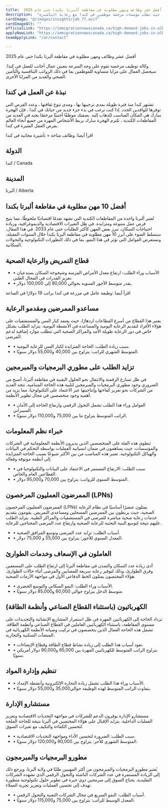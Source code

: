 ```yaml
---
title:  أفضل عشر وظائف ومهن مطلوبة في مقاطعة ألبرتا بكندا حتى عام 2025 
description:  "فرصة ذهبية للراغبين في الهجرة إلي ألبرتا كندا حيث تطلب مؤسسات مرخصة موظفين في كندا مع رعاية التأشيرة." 
cardImage: "@/images/insights/job_77.avif" 
cardImageAlt: "" 
officialLink: "https://immigrationnewscanada.ca/high-demand-jobs-in-alberta-until-2033/" 
applyNowLink: "https://immigrationnewscanada.ca/high-demand-jobs-in-alberta-until-2033/" 
teamApplyLink: "/ar/contact"

---
```


أفضل عشر وظائف ومهن مطلوبة في مقاطعة ألبرتا بكندا حتى عام 2025

وكالة توظيف مرخصة تقوم على وجه السرعة بتعيين عمال أجانب للعمل في كندا. سيحصل العمال على مزايا متساوية للموظفين بما في ذلك الرواتب التنافسية والتأمين الصحي والعديد من المزايا الأخرى.

## نبذة عن العمل في كندا

تشتهر كندا منذ فترة طويلة بمدى ترحيبها بها ، ومدى تنوع ثقافتها ، وعدد الفرص التي توفرها للوافدين الجدد. إذا كنت ترغب في بدء جزء جديد من حياتك في كندا ، فإن الهجرة سارك هي المكان المناسب للذهاب إليه. بصفتك موظفًا أجنبيًا مرخصًا يجند في العديد من المقاطعات الكندية ، تلتزم الهجرة سارك بربط الأشخاص المهرة من جميع أنحاء العالم بفرص العمل المثيرة في كندا.

اقرأ أيضا: وظائف متاحة + تأشيرة مجانية في كندا

## الدولة

كندا / Canada

## المدينة

ألبرتا / Alberta

## أفضل 10 مهن مطلوبة في مقاطعة ألبرتا بكندا

تُعتبر ألبرتا واحدة من المقاطعات الكندية التي تشهد تقدمًا اقتصاديًا ملحوظًا، مما يتيح فرص عمل متنوعة ومتزايدة. في ظل التغيرات الاقتصادية والديموغرافية، وزيادة احتياجات السكان، تبرز بعض المهن كأكثر الطلبات حتى عام 2033. في هذا المقال، سنسلط الضوء على أبرز 10 مهن مطلوبة في مقاطعة ألبرتا بكندا خلال السنوات المقبلة، ونستعرض العوامل التي تؤثر في هذا النمو، بما في ذلك التطورات التكنولوجية والتحولات السكانية.

## قطاع التمريض والرعاية الصحية

- • الأسباب وراء الطلب: ارتفاع معدل الأمراض المزمنة وشيخوخة السكان يستدعيان تعزيز القدرات في المجال الطبي.
- • يقدر متوسط الأجور السنوية بحوالي 80,000 إلى 100,000 دولار.

اقرأ أيضا :وظيفة عامل في مزرعة في كندا براتب 19 دولارًا في الساعة

## مساعدو الممرضين ومقدمو الرعاية

يعتبر هذا القطاع من أسرع القطاعات ازدهارًا، حيث يعتمد كبار السن والمستشفيات على هؤلاء الأفراد لتقديم الرعاية اليومية والمساعدة في الأنشطة اليومية. يتزايد الطلب بشكل خاص في دور الرعاية طويلة الأمد والمراكز الصحية التي تتطلب موارد إضافية لدعم المرضى.

- • سبب زيادة الطلب: الحاجة المتزايدة لكبار السن للرعاية اليومية.
- • المتوسط الشهري للراتب: يتراوح بين 40,000 و55,000 دولار سنويًا.

## تزايد الطلب على مطوري البرمجيات والمبرمجين

في ظل تسارع الرقمنة والانتقال نحو الحلول التقنية في مقاطعة ألبرتا، أصبح من الضروري وجود مطوري البرمجيات والمبرمجين لتلبية هذه الحاجة المتنامية. تتجه العديد من الشركات نحو تعزيز كفاءتها وإنتاجيتها عبر الاعتماد على التكنولوجيا، مما يزيد من أهمية وجود متخصصين في مجال تطوير الأنظمة.

- • العوامل وراء هذا الطلب تشمل التحول الرقمي وارتفاع الحاجة إلى الأمان السيبراني.
- • الراتب المتوسط يتراوح ما بين 75,000 و110,000 دولار سنويًا.

## خبراء نظم المعلومات

تنطوي هذه الفئة على المتخصصين الذين يديرون الأنظمة المعلوماتية في الشركات والمؤسسات، حيث يساهمون في ضمان انسيابية العمليات بواسطة التحكم في البيانات والهياكل التكنولوجية. تعتبر هذه المناصب من بين الأكثر شيوعًا بسبب الحاجة المتزايدة إلى أنظمة موثوقة وفعالة.

- • سبب الطلب: الارتفاع المستمر في الاعتماد على البيانات والتكنولوجيا في القطاعين العام والخاص.
- • المتوسط السنوي للرواتب: يتراوح بين 70,000 و95,000 دولار.

## الممرضون العمليون المرخصون (LPNs)

الممرضون العمليون المرخصون (LPNs) يمثلون عنصرًا أساسيًا في نظام الرعاية الصحية، حيث يربطون بين الممرضين المسجلين ومساعدي التمريض. يقومون بتقديم خدمات رعاية صحية مباشرة للمرضى في المستشفيات والمراكز الطبية. يتزايد الطلب عليهم نتيجة لتوسع البنية التحتية للرعاية الصحية وارتفاع عدد المرضى المحتاجين للرعاية.

- • أسباب الطلب: تزايد عدد المرضى وتوسع المرافق الصحية.
- • المعدل السنوي للأجور: يتراوح بين 55,000 و 75,000 دولار.

## العاملون في الإسعاف وخدمات الطوارئ

أدى زيادة عدد السكان والتمدن في مقاطعة ألبرتا إلى ارتفاع الطلب على المسعفين وفرق الطوارئ، وذلك لتوفير رعاية سريعة للمصابين والمرضى أثناء حالات الطوارئ. هؤلاء المختصون يمثلون الخط الدفاعي الأول في مواجهة الأزمات الصحية.

- • الأسباب وراء الطلب: النمو السكاني والتوسع الحضري.
- • متوسط الدخل يتراوح حوالي 60,000 و85,000 دولار سنويًا.

## الكهربائيون (باستثناء القطاع الصناعي وأنظمة الطاقة)

تزداد الحاجة إلى الكهربائيين المهرة في ظل استمرار المشاريع الإنشائية والتجديدات على مستوى المقاطعة، باستثناء الكهربائيين العاملين في القطاع الصناعي وأنظمة الطاقة. تشمل هذه الحاجة العمال الذين يتخصصون في تركيب وصيانة الأنظمة الكهربائية في المنشآت السكنية والتجارية.

- • تعود أسباب هذا الطلب إلى زيادة نشاط قطاع الطاقة وقطاع الإنشاءات.
- • يتراوح الراتب المتوسط للكهربائيين المهرة بين 65,000 و90,000 دولار أمريكي سنويًا.

## تنظيم وإدارة المواد

- • الأسباب وراء هذا الطلب تشمل زيادة التجارة الإلكترونية وأنشطة الإمداد.
- • يتفاوت الراتب المتوسط لهذه الوظيفة حوالي35,000 و55,000 دولار سنويًا.

## مستشارو الإدارة

مستشارو الإدارة يوفرون الدعم للشركات في مواجهة التحديات الاقتصادية وتعزيز العمليات الداخلية. يتزايد الإقبال على هؤلاء المختصين في ألبرتا نتيجة للحاجة الملحة لتحسين الكفاءة والتكيف مع تغيرات السوق.

- • سبب الطلب: الضرورة لتحسين الأداء ومواجهة التحديات الاقتصادية.
- • المتوسط الشهري للأجر: يتراوح بين 80,000 و120,000 دولار سنويًا.

## مطورو البرمجيات والمبرمجون

يُعتبر مطورو البرمجيات والمبرمجون من أكثر المهنيين طلبًا في ولاية ألبرتا، ويرجع ذلك إلى الزيادة المستمرة في عدد الشركات الناشئة والتحول الرقمي الذي تشهده الشركات التقليدية. يحتاج السوق إلى مبرمجين ذوي خبرة في تطوير حلول تكنولوجية متطورة تهدف إلى تحسين العمليات وتعزيز تجربة العملاء.

- • أسباب الطلب: النمو السريع في مجال الشركات التقنية والتحول الرقمي.
- • المعدل الوسيط للراتب: يتراوح بين 75,000 و115,000 دولار سنويًا.

